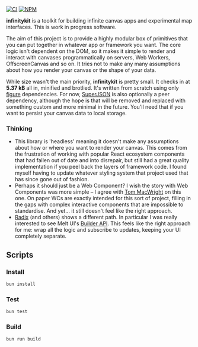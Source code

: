 [![CI](https://github.com/figureland/infinitykit/actions/workflows/ci.yml/badge.svg)](https://github.com/figureland/infinitykit/actions/workflows/ci.yml)
[![NPM](https://img.shields.io/npm/v/@figureland/infinitykit?color=40bd5c)](https://img.shields.io/npm/v/@figureland/infinitykit?color=40bd5c)

**infinitykit** is a toolkit for building infinite canvas apps and experimental map interfaces. This is work in progress software.

The aim of this project is to provide a highly modular box of primitives that you can put together in whatever app or framework you want. The core logic isn't dependent on the DOM, so it makes it simple to render and interact with canvases programmatically on servers, Web Workers, OffscreenCanvas and so on. It tries not to make any many assumptions about how you render your canvas or the shape of your data.

While size wasn't the main priority, **infinitykit** is pretty small. It checks in at **5.37 kB** all in, minified and brotlied. It's written from scratch using only [figure](https://github.com/figureland) dependencies. For now, [SuperJSON](https://github.com/blitz-js/superjson) is also optionally a peer dependency, although the hope is that will be removed and replaced with something custom and more minimal in the future. You'll need that if you want to persist your canvas data to local storage.

### Thinking

- This library is 'headless' meaning it doesn't make any assumptions about how or where you want to render your canvas. This comes from the frustration of working with popular React ecosystem components that had fallen out of date and into disrepair, but still had a great quality implementation if you peel back the layers of framework code. I found myself having to update whatever styling system that project used that has since gone out of fashion.
- Perhaps it should just be a Web Component? I wish the story with Web Components was more simple – I agree with [Tom MacWright](https://macwright.com/2024/01/24/on-web-components) on this one. On paper WCs are exactly intended for this sort of project, filling in the gaps with complex interactive components that are impossible to standardise. And yet... it still doesn't feel like the right approach.
- [Radix](https://www.radix-ui.com/) (and others) shows a different path. In particular I was really interested to see Melt UI's [Builder API](https://melt-ui.com/docs/introduction#builder-api). This feels like the right approach for me: wrap all the logic and subscribe to updates, keeping your UI completely separate.

## Scripts

### Install

```bash
bun install
```

### Test

```bash
bun test
```

### Build

```bash
bun run build
```

